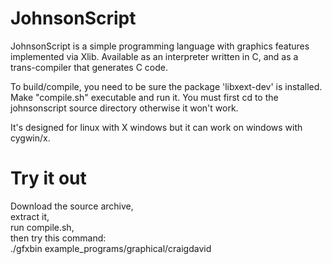 # JohnsonScript
JohnsonScript is a simple programming language with graphics features implemented via Xlib.
Available as an interpreter written in C, and as a trans-compiler that generates C code.

To build/compile, you need to be sure the package 'libxext-dev' is installed. \
Make "compile.sh" executable and run it. You must first cd to the johnsonscript source directory otherwise it won't work. 

It's designed for linux with X windows but it can work on windows with cygwin/x.

# Try it out

Download the source archive,\
extract it,\
run compile.sh,\
then try this command:\
./gfxbin example_programs/graphical/craigdavid

